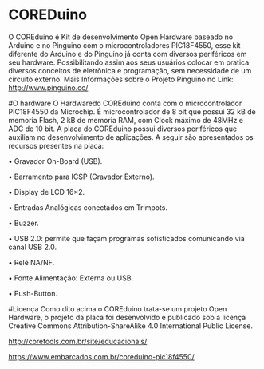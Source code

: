 # COREDuino
O COREduino é Kit de desenvolvimento Open Hardware baseado no Arduino e no Pinguino com o microcontroladores PIC18F4550, esse kit diferente do Arduino e do Pinguino já conta com diversos periféricos em seu hardware. Possibilitando assim aos seus usuários colocar em pratica diversos conceitos de eletrônica e programação, sem necessidade de um circuito externo.
Mais Informações sobre o Projeto Pinguino no Link:
http://www.pinguino.cc/

#O hardware
O Hardwaredo COREduino conta com o microcontrolador PIC18F4550 da Microchip. É microcontrolador de 8 bit que possui 32 kB de memoria Flash, 2 kB de memoria RAM, com Clock máximo de 48MHz e ADC de 10 bit. 
A placa do COREduino possui diversos periféricos que auxiliam no desenvolvimento de aplicações. A seguir são apresentados os recursos presentes na placa:

•	Gravador On-Board (USB).

•	Barramento para ICSP (Gravador Externo).

•	Display de LCD 16×2.

•	Entradas Analógicas conectados em Trimpots.

•	Buzzer.

•	USB 2.0: permite que façam programas sofisticados comunicando via canal USB 2.0.

•	Relê NA/NF.

•	Fonte Alimentação: Externa ou USB.

•	Push-Button.


#Licença
Como dito acima o COREduino trata-se um projeto Open Hardware, o projeto da placa foi desenvolvido e publicado sob a licença Creative Commons Attribution-ShareAlike 4.0 International Public License.

http://coretools.com.br/site/educacionais/

https://www.embarcados.com.br/coreduino-pic18f4550/
